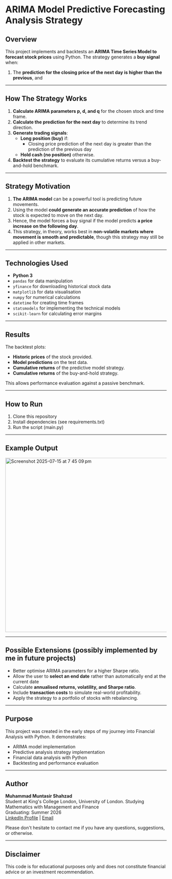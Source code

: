 # ARIMA Model Predictive Forecasting Analysis Strategy

## Overview

This project implements and backtests an **ARIMA Time Series Model to forecast stock prices** using Python. The strategy generates a **buy signal** when:

1. The **prediction for the closing price of the next day is higher than the previous**, and

---

## How The Strategy Works

1. **Calculate ARIMA parameters p, d, and q** for the chosen stock and time frame.
2. **Calculate the prediction for the next day** to determine its trend direction.
3. **Generate trading signals**:
   - **Long position (buy)** if:
     - Closing price prediction of the next day is greater than the prediction of the previous day
   - **Hold cash (no position)** otherwise.
4. **Backtest the strategy** to evaluate its cumulative returns versus a buy-and-hold benchmark.

---

## Strategy Motivation

1. **The ARIMA model** can be a powerful tool is predicting future movements.
2. Using the model **could generate an accurate prediction** of how the stock is expected to move on the next day.
3. Hence, the model forces a buy signal  if the model predicts **a price increase on the following day**.
4. This strategy, in theory, works best in **non-volatile markets where movement is smooth and predictable**, though this strategy may still be applied in other markets.

---

## Technologies Used

- **Python 3**
- `pandas` for data manipulation
- `yfinance` for downloading historical stock data
- `matplotlib` for data visualisation
- `numpy` for numerical calculations
- `datetime` for creating time frames
- `statsmodels` for implementing the technical models
- `scikit-learn` for calculating error margins

---

## Results

The backtest plots:

- **Historic prices** of the stock provided.
- **Model predictions** on the test data.
- **Cumulative returns** of the predictive model strategy.
- **Cumulative returns** of the buy-and-hold strategy.

This allows performance evaluation against a passive benchmark.

---

## How to Run

1. Clone this repository
2. Install dependencies (see requirements.txt)
3. Run the script (main.py)

---

## Example Output

<img width="1106" height="544" alt="Screenshot 2025-07-15 at 7 45 09 pm" src="https://github.com/user-attachments/assets/c71e58b7-9acc-4500-8d3e-d37e5fd67bcf" />

---

## Possible Extensions (possibly implemented by me in future projects)

- Better optimise ARIMA parameters for a higher Sharpe ratio.
- Allow the user to **select an end date** rather than automatically end at the current date
- Calculate **annualised returns, volatility, and Sharpe ratio**.
- Include **transaction costs** to simulate real-world profitability.
- Apply the strategy to a portfolio of stocks with rebalancing.

---

## Purpose

This project was created in the early steps of my journey into Financial Analysis with Python. It demonstrates:

- ARIMA model implementation
- Predictive analysis strategy implementation
- Financial data analysis with Python
- Backtesting and performance evaluation

---

## Author

**Muhammad Muntasir Shahzad**  
Student at King's College London, University of London. Studying Mathematics with Management and Finance   
Graduating: Summer 2026  
[LinkedIn Profile](www.linkedin.com/in/muntasir-shahzad) | [Email](muntasir.s.2004@gmail.com)

Please don't hesitate to contact me if you have any questions, suggestions, or otherwise.

---

## Disclaimer

This code is for educational purposes only and does not constitute financial advice or an investment recommendation.
